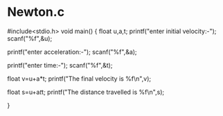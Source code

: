 # Newton.c
#include<stdio.h>
void main()
{
float u,a,t;
printf("enter initial velocity:-");
scanf("%f",&u);

printf("enter acceleration:-");
scanf("%f",&a);

printf("enter time:-");
scanf("%f",&t);

float v=u+a*t;
printf("The final velocity is %f\n",v);

float s=u+a*t*t;
printf("The distance travelled is %f\n",s);

}

